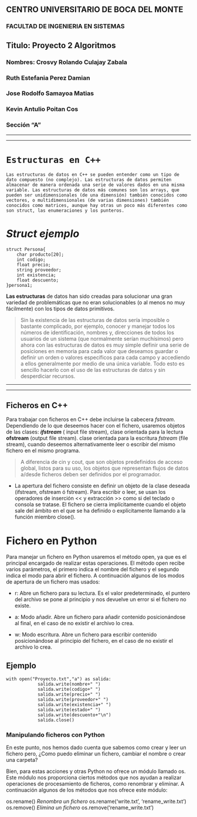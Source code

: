 ## CENTRO UNIVERSITARIO DE BOCA DEL MONTE
### FACULTAD DE INGENIERIA EN SISTEMAS


## Titulo: **Proyecto 2 Algoritmos**



### Nombres: Crosvy Rolando Culajay Zabala
###          Ruth Estefania Perez Damian 
###          Jose Rodolfo Samayoa Matias
###          Kevin Antulio Poitan Cos
### Sección “A”








***
***
# **`Estructuras en C++`**
    Las estructuras de datos en C++ se pueden entender como un tipo de dato compuesto (no complejo). Las estructuras de datos permiten almacenar de manera ordenada una serie de valores dados en una misma variable. Las estructuras de datos más comunes son los arrays, que pueden ser unidimensionales (de una dimensión) también conocidos como vectores, o multidimensionales (de varias dimensiones) también conocidos como matrices, aunque hay otras un poco más diferentes como son struct, las enumeraciones y los punteros.

# *Struct ejemplo*

```
struct Persona{
    char producto[20];
    int codigo;
    float precio;
    string proveedor;
    int existencia;
    float descuento;
}persona1;
```

**Las estructuras** de datos han sido creadas para solucionar una gran variedad de problemáticas que no eran solucionables (o al menos no muy fácilmente) con los tipos de datos primitivos. 

> Sin la existencia de las estructuras de datos sería imposible o bastante complicado, por ejemplo, conocer y manejar todos los números de identificación, nombres y, direcciones de todos los usuarios de un sistema (que normalmente serían muchísimos) pero ahora con las estructuras de datos es muy simple definir una serie de posiciones en memoria para cada valor que deseamos guardar o definir un orden o valores específicos para cada campo y accediendo a ellos generalmente por medio de una única variable. Todo esto es sencillo hacerlo con el uso de las estructuras de datos y sin desperdiciar recursos.
***
***

## Ficheros en C++
Para trabajar con ficheros en C++ debe incluirse la cabecera *fstream*.
Dependiendo de lo que deseemos hacer con el fichero, usaremos objetos de las clases:
***ifstream*** ( input file stream), clase orientada para la lectura
**ofstream** (output file stream). clase orientada para la escritura
*fstream* (file stream), cuando deseemos alternativamente leer o escribir del mismo fichero en el mismo programa.

>A diferencia de cin y cout, que son objetos predefinidos de acceso global, listos para su uso, los objetos que representan flujos de datos a/desde ficheros deben ser definidos por el programador.

* La apertura del fichero consiste en definir un objeto de la clase deseada (ifstream, ofstream ó fstream).
Para escribir o leer, se usan los operadores de inserción << y extracción >> como si del teclado o consola se tratase.
El fichero se cierra implícitamente cuando el objeto sale del ámbito en el que se ha definido o explícitamente llamando a la función miembro close().

# Fichero en Python

Para manejar un fichero en Python usaremos el método open, ya que es el principal encargado de realizar estas operaciones.
El método open recibe varios parámetros, el primero indica el nombre del fichero y el segundo indica el modo para abrir el fichero. A continuación algunos de los modos de apertura de un fichero mas usados:

* r: Abre un fichero para su lectura. Es el valor predeterminado, el puntero del archivo se pone al principio y nos devuelve un error si el fichero no existe.

* a: Modo añadir. Abre un fichero para añadir contenido posicionándose al final, en el caso de no existir el archivo lo crea.

* w: Modo escritura. Abre un fichero para escribir contenido posicionándose al principio del fichero, en el caso de no existir el archivo lo crea.

## Ejemplo 

```
with open("Proyecto.txt","a") as salida: 
            salida.write(nombre+" ")
            salida.write(codigo+" ") 
            salida.write(precio+" ") 
            salida.write(proveedor+" ") 
            salida.write(existencia+" ") 
            salida.write(estado+" ")
            salida.write(descuento+"\n")
            salida.close()
```

### Manipulando ficheros con Python 
En este punto, nos hemos dado cuenta que sabemos como crear y leer un fichero pero, ¿Como puedo eliminar un fichero, cambiar el nombre o crear una carpeta?

Bien, para estas acciones y otras Python no ofrece un módulo llamado os. Este módulo nos proporciona ciertos métodos que nos ayudan a realizar operaciones de procesamiento de ficheros, como renombrar y eliminar. A continuación algunos de los métodos que nos ofrece este módulo:

os.rename() 	*Renombra un fichero*       os.rename(‘write.txt’, ‘rename_write.txt’)
os.remove()     *Elimina un fichero*        os.remove(‘rename_write.txt’)



